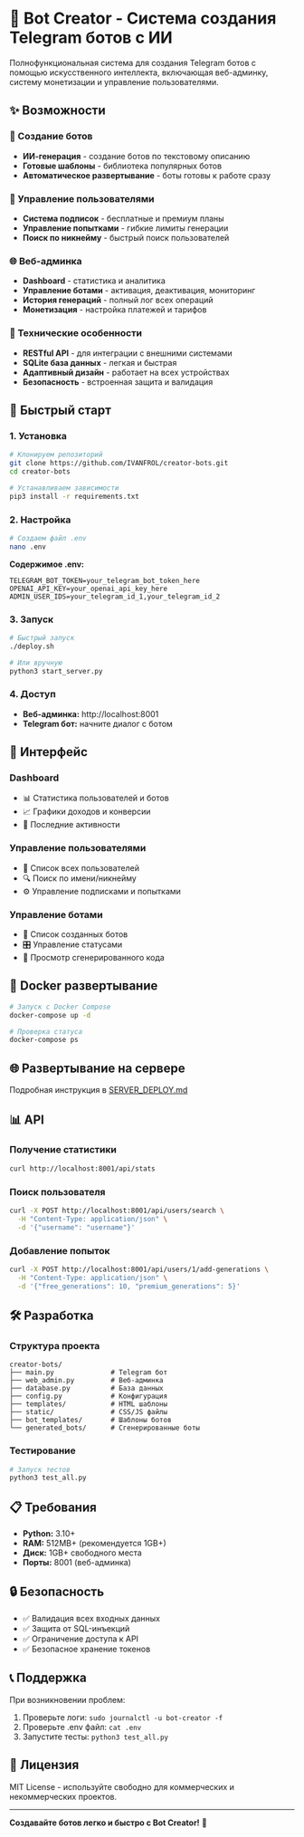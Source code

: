 # 🤖 Bot Creator - Система создания Telegram ботов с ИИ

Полнофункциональная система для создания Telegram ботов с помощью искусственного интеллекта, включающая веб-админку, систему монетизации и управление пользователями.

## ✨ Возможности

### 🤖 Создание ботов
- **ИИ-генерация** - создание ботов по текстовому описанию
- **Готовые шаблоны** - библиотека популярных ботов
- **Автоматическое развертывание** - боты готовы к работе сразу

### 👥 Управление пользователями
- **Система подписок** - бесплатные и премиум планы
- **Управление попытками** - гибкие лимиты генерации
- **Поиск по никнейму** - быстрый поиск пользователей

### 🌐 Веб-админка
- **Dashboard** - статистика и аналитика
- **Управление ботами** - активация, деактивация, мониторинг
- **История генераций** - полный лог всех операций
- **Монетизация** - настройка платежей и тарифов

### 🔧 Технические особенности
- **RESTful API** - для интеграции с внешними системами
- **SQLite база данных** - легкая и быстрая
- **Адаптивный дизайн** - работает на всех устройствах
- **Безопасность** - встроенная защита и валидация

## 🚀 Быстрый старт

### 1. Установка

```bash
# Клонируем репозиторий
git clone https://github.com/IVANFROL/creator-bots.git
cd creator-bots

# Устанавливаем зависимости
pip3 install -r requirements.txt
```

### 2. Настройка

```bash
# Создаем файл .env
nano .env
```

**Содержимое .env:**
```env
TELEGRAM_BOT_TOKEN=your_telegram_bot_token_here
OPENAI_API_KEY=your_openai_api_key_here
ADMIN_USER_IDS=your_telegram_id_1,your_telegram_id_2
```

### 3. Запуск

```bash
# Быстрый запуск
./deploy.sh

# Или вручную
python3 start_server.py
```

### 4. Доступ

- **Веб-админка:** http://localhost:8001
- **Telegram бот:** начните диалог с ботом

## 📱 Интерфейс

### Dashboard
- 📊 Статистика пользователей и ботов
- 📈 Графики доходов и конверсии
- 🔄 Последние активности

### Управление пользователями
- 👥 Список всех пользователей
- 🔍 Поиск по имени/никнейму
- ⚙️ Управление подписками и попытками

### Управление ботами
- 🤖 Список созданных ботов
- 🎛️ Управление статусами
- 📝 Просмотр сгенерированного кода

## 🐳 Docker развертывание

```bash
# Запуск с Docker Compose
docker-compose up -d

# Проверка статуса
docker-compose ps
```

## 🌐 Развертывание на сервере

Подробная инструкция в [SERVER_DEPLOY.md](SERVER_DEPLOY.md)

## 📊 API

### Получение статистики
```bash
curl http://localhost:8001/api/stats
```

### Поиск пользователя
```bash
curl -X POST http://localhost:8001/api/users/search \
  -H "Content-Type: application/json" \
  -d '{"username": "username"}'
```

### Добавление попыток
```bash
curl -X POST http://localhost:8001/api/users/1/add-generations \
  -H "Content-Type: application/json" \
  -d '{"free_generations": 10, "premium_generations": 5}'
```

## 🛠️ Разработка

### Структура проекта
```
creator-bots/
├── main.py              # Telegram бот
├── web_admin.py         # Веб-админка
├── database.py          # База данных
├── config.py            # Конфигурация
├── templates/           # HTML шаблоны
├── static/              # CSS/JS файлы
├── bot_templates/       # Шаблоны ботов
└── generated_bots/      # Сгенерированные боты
```

### Тестирование
```bash
# Запуск тестов
python3 test_all.py
```

## 📋 Требования

- **Python:** 3.10+
- **RAM:** 512MB+ (рекомендуется 1GB+)
- **Диск:** 1GB+ свободного места
- **Порты:** 8001 (веб-админка)

## 🔒 Безопасность

- ✅ Валидация всех входных данных
- ✅ Защита от SQL-инъекций
- ✅ Ограничение доступа к API
- ✅ Безопасное хранение токенов

## 📞 Поддержка

При возникновении проблем:

1. Проверьте логи: `sudo journalctl -u bot-creator -f`
2. Проверьте .env файл: `cat .env`
3. Запустите тесты: `python3 test_all.py`

## 📄 Лицензия

MIT License - используйте свободно для коммерческих и некоммерческих проектов.

---

**Создавайте ботов легко и быстро с Bot Creator!** 🚀